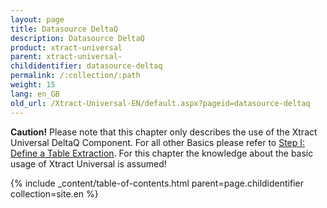 ```yaml
---
layout: page
title: Datasource DeltaQ
description: Datasource DeltaQ
product: xtract-universal
parent: xtract-universal-
childidentifier: datasource-deltaq
permalink: /:collection/:path
weight: 15
lang: en_GB
old_url: /Xtract-Universal-EN/default.aspx?pageid=datasource-deltaq
---
```


**Caution!** Please note that this chapter only describes the use of the Xtract Universal DeltaQ Component. For all other Basics please refer to [Step I: Define a Table Extraction](). For this chapter the knowledge about the basic usage of Xtract Universal is assumed! 

{% include _content/table-of-contents.html parent=page.childidentifier collection=site.en %}